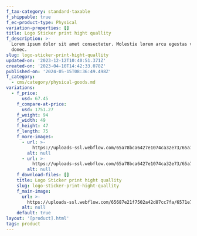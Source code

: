 ```yaml
---
f_tax-category: standard-taxable
f_shippable: true
f_ec-product-type: Physical
variation-properties: []
title: Logo Sticker print hight quallity
f_description: >-
  Lorem ipsum dolor sit amet consectetur. Molestie lorem arcu egestas varius
  donec.
slug: logo-sticker-print-hight-quallity
updated-on: '2023-12-12T10:40:51.371Z'
created-on: '2023-04-10T14:42:33.078Z'
published-on: '2024-05-15T08:36:49.498Z'
f_category:
  - cms/category/physical-goods.md
variations:
  - f_price:
      usd: 67.45
    f_compare-at-price:
      usd: 1751.27
    f_weight: 94
    f_width: 49
    f_height: 47
    f_length: 75
    f_more-images:
      - url: >-
          https://uploads-ssl.webflow.com/65a78bca6427e1074ca32e73/65a78bca6427e1074ca32fae_Shop%20Small%20Image%207.png
        alt: null
      - url: >-
          https://uploads-ssl.webflow.com/65a78bca6427e1074ca32e73/65a78bca6427e1074ca32faf_Shop%20Small%20Image%208.png
        alt: null
    f_download-files: []
    title: Logo Sticker print hight quallity
    slug: logo-sticker-print-hight-quallity
    f_main-image:
      url: >-
        https://uploads-ssl.webflow.com/65687e21f7502a42d87cc7fa/6571e7f3964f26057636a7b3_Logo%20Sticker%20Image.jpg
      alt: null
    default: true
layout: '[product].html'
tags: product
---
```




